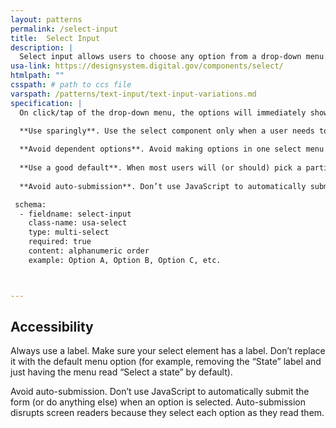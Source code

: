 ```yaml
---
layout: patterns
permalink: /select-input
title:  Select Input
description: |
  Select input allows users to choose any option from a drop-down menu. When the user clicks on the drop-down menu, the options will immediately show, and the user will be able to click on only one at a time.
usa-link: https://designsystem.digital.gov/components/select/
htmlpath: ""
csspath: # path to ccs file
varspath: /patterns/text-input/text-input-variations.md
specification: |
  On click/tap of the drop-down menu, the options will immediately show, and the user will be able to click on only one at a time. Once the user clicks on an option, the dropdown menu will show only the option chosen. On click/tap of the menu again, the user will see all the options again, with a check-mark next to the one they chose. The user may change their choice however many times they want before clicking/tapping the submit button.
  
  **Use sparingly**. Use the select component only when a user needs to choose from about seven to 15 possible options and you have limited space to display the options.

  **Avoid dependent options**. Avoid making options in one select menu change based on the input to another. Users often don’t understand how choosing an item in one impacts another.
  
  **Use a good default**. When most users will (or should) pick a particular option, make it the default: <option selected="selected">Default</option>
  
  **Avoid auto-submission**. Don’t use JavaScript to automatically submit the form (or do anything else) when an option is chosen. Offer a “submit” button at the end of the form instead. Users often change their choices multiple times. Auto-submission is also less accessible.

 schema: 
  - fieldname: select-input
    class-name: usa-select
    type: multi-select
    required: true
    content: alphanumeric order
    example: Option A, Option B, Option C, etc.



---
```

<!--- if extra information is needed for this pattern, write here in Markdown. -->
<!--- to learn markdown format go to https://docs.github.com/en/github/writing-on-github/basic-writing-and-formatting-syntax -->

## Accessibility

Always use a label. Make sure your select element has a label. Don’t replace it with the default menu option (for example, removing the “State” label and just having the menu read “Select a state” by default).

Avoid auto-submission. Don’t use JavaScript to automatically submit the form (or do anything else) when an option is selected. Auto-submission disrupts screen readers because they select each option as they read them.

